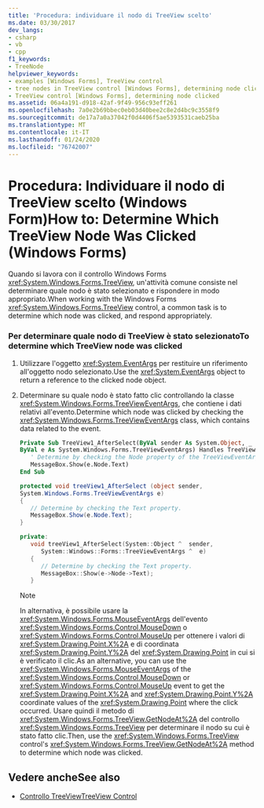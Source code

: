 ```yaml
---
title: 'Procedura: individuare il nodo di TreeView scelto'
ms.date: 03/30/2017
dev_langs:
- csharp
- vb
- cpp
f1_keywords:
- TreeNode
helpviewer_keywords:
- examples [Windows Forms], TreeView control
- tree nodes in TreeView control [Windows Forms], determining node clicked
- TreeView control [Windows Forms], determining node clicked
ms.assetid: 06a4a191-d918-42af-9f49-956c93eff261
ms.openlocfilehash: 7a0e2b69bbec0eb03d40bee2c8e2d4bc9c3558f9
ms.sourcegitcommit: de17a7a0a37042f0d4406f5ae5393531caeb25ba
ms.translationtype: MT
ms.contentlocale: it-IT
ms.lasthandoff: 01/24/2020
ms.locfileid: "76742007"
---
```

# <a name="how-to-determine-which-treeview-node-was-clicked-windows-forms"></a><span data-ttu-id="ccf9c-102">Procedura: Individuare il nodo di TreeView scelto (Windows Form)</span><span class="sxs-lookup"><span data-stu-id="ccf9c-102">How to: Determine Which TreeView Node Was Clicked (Windows Forms)</span></span>
<span data-ttu-id="ccf9c-103">Quando si lavora con il controllo Windows Forms <xref:System.Windows.Forms.TreeView>, un'attività comune consiste nel determinare quale nodo è stato selezionato e rispondere in modo appropriato.</span><span class="sxs-lookup"><span data-stu-id="ccf9c-103">When working with the Windows Forms <xref:System.Windows.Forms.TreeView> control, a common task is to determine which node was clicked, and respond appropriately.</span></span>  
  
### <a name="to-determine-which-treeview-node-was-clicked"></a><span data-ttu-id="ccf9c-104">Per determinare quale nodo di TreeView è stato selezionato</span><span class="sxs-lookup"><span data-stu-id="ccf9c-104">To determine which TreeView node was clicked</span></span>  
  
1. <span data-ttu-id="ccf9c-105">Utilizzare l'oggetto <xref:System.EventArgs> per restituire un riferimento all'oggetto nodo selezionato.</span><span class="sxs-lookup"><span data-stu-id="ccf9c-105">Use the <xref:System.EventArgs> object to return a reference to the clicked node object.</span></span>  
  
2. <span data-ttu-id="ccf9c-106">Determinare su quale nodo è stato fatto clic controllando la classe <xref:System.Windows.Forms.TreeViewEventArgs>, che contiene i dati relativi all'evento.</span><span class="sxs-lookup"><span data-stu-id="ccf9c-106">Determine which node was clicked by checking the <xref:System.Windows.Forms.TreeViewEventArgs> class, which contains data related to the event.</span></span>  
  
    ```vb  
    Private Sub TreeView1_AfterSelect(ByVal sender As System.Object, _  
    ByVal e As System.Windows.Forms.TreeViewEventArgs) Handles TreeView1.AfterSelect  
       ' Determine by checking the Node property of the TreeViewEventArgs.  
       MessageBox.Show(e.Node.Text)  
    End Sub  
    ```  
  
    ```csharp  
    protected void treeView1_AfterSelect (object sender,   
    System.Windows.Forms.TreeViewEventArgs e)  
    {  
       // Determine by checking the Text property.  
       MessageBox.Show(e.Node.Text);  
    }  
    ```  
  
    ```cpp  
    private:  
       void treeView1_AfterSelect(System::Object ^  sender,  
          System::Windows::Forms::TreeViewEventArgs ^  e)  
       {  
          // Determine by checking the Text property.  
          MessageBox::Show(e->Node->Text);  
       }  
    ```  
  
    > [!NOTE]
    > <span data-ttu-id="ccf9c-107">In alternativa, è possibile usare la <xref:System.Windows.Forms.MouseEventArgs> dell'evento <xref:System.Windows.Forms.Control.MouseDown> o <xref:System.Windows.Forms.Control.MouseUp> per ottenere i valori di <xref:System.Drawing.Point.X%2A> e di coordinata <xref:System.Drawing.Point.Y%2A> del <xref:System.Drawing.Point> in cui si è verificato il clic.</span><span class="sxs-lookup"><span data-stu-id="ccf9c-107">As an alternative, you can use the <xref:System.Windows.Forms.MouseEventArgs> of the <xref:System.Windows.Forms.Control.MouseDown> or <xref:System.Windows.Forms.Control.MouseUp> event to get the <xref:System.Drawing.Point.X%2A> and <xref:System.Drawing.Point.Y%2A> coordinate values of the <xref:System.Drawing.Point> where the click occurred.</span></span> <span data-ttu-id="ccf9c-108">Usare quindi il metodo di <xref:System.Windows.Forms.TreeView.GetNodeAt%2A> del controllo <xref:System.Windows.Forms.TreeView> per determinare il nodo su cui è stato fatto clic.</span><span class="sxs-lookup"><span data-stu-id="ccf9c-108">Then, use the <xref:System.Windows.Forms.TreeView> control's <xref:System.Windows.Forms.TreeView.GetNodeAt%2A> method to determine which node was clicked.</span></span>  
  
## <a name="see-also"></a><span data-ttu-id="ccf9c-109">Vedere anche</span><span class="sxs-lookup"><span data-stu-id="ccf9c-109">See also</span></span>

- [<span data-ttu-id="ccf9c-110">Controllo TreeView</span><span class="sxs-lookup"><span data-stu-id="ccf9c-110">TreeView Control</span></span>](treeview-control-windows-forms.md)
